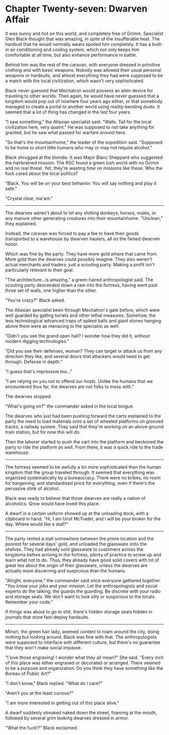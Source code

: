 # Chapter Twenty-seven: Dwarven Affair

It was sunny and hot on this world, and completely free of Grimm. Specialist Glen Black thought that was amazing, in spite of the insufferable heat. The hardsuit that he would normally wears spoiled him completely. It has a built-in air conditioning and cooling system, which not only keeps him comfortable at all time, but also enhance performance in battle.

Behind him was the rest of the caravan, with everyone dressed in primitive clothing and with basic weapons. Nobody was allowed their usual personal weapons or hardsuits, and almost everything they had were supposed to be a match with the local civilization, which wasn't very sophisticated.

Black never guessed that Mechatron would possess an alien device for traveling to other worlds. Then again, he would have never guessed that a kingdom would pop out of nowhere four years ago either, or that somebody managed to create a portal to another world using reality-bending dusts. It seemed that a lot of thing has changed in the last four years.

"I saw something," the Atlasian specialist said. "Walls. Tall for the local civilization here, very quaint." He was supposed to not take anything for granted, but he saw what passed for warfare around here.

"So that's the mountainhome," the leader of the expedition said. "Supposed to be home to short little humans who may or may not require alcohol."

Black shrugged at the blondie. It was Major Blanc Sheppard who suggested the hairbrained mission. The RSC found a green lush world with no Grimm and no real threat. Yet, they're wasting time on missions like these. Who the fuck cared about the local politics?

"Black. You will be on your best behavior. You will say nothing and play it safe."

"Crystal clear, ma'am."

***

The dwarves weren't about to let any shitting donkeys, horses, mules, or any manure other generating creatures into their mountainhome. "Unclean," they explained.

Instead, the caravan was forced to pay a fee to have their goods transported to a warehouse by dwarven haulers, all on the famed dwarven honor.

Which was fine by the party. They have more gold where that came from. More gold than the dwarves could possibly imagine. They also weren't actual merchants and traders, just a scouting party. Making a profit isn't particularly relevant to their goal.

"The architecture...is amazing," a green haired anthropologist said. The scouting party descended down a ram into the fortress, having went past three set of walls, one higher than the other.

"You're crazy?" Black asked.

The Atlasian specialist been through Mechatron's gate before, which were well guarded by gatling turrets and other lethal measures. Somehow, the less technological advanced traps of spiked balls and giant stones hanging above them were as menacing to the specialist as well.

"Didn't you see the grand open hall? I wonder how they did it, without modern digging technologies."

"Did you see their defenses, woman? They can target or attack us from any direction they like, and several doors that attackers would need to get through. Defense in depth."

"I guess that's impressive too..."

"I am relying on you not to offend our hosts. Unlike the humans that we encountered thus far, the dwarves are not folks to mess with."

The dwarves stopped.

"What's going on?" the commander asked in the local tongue.

The dwarves who just had been pushing forward the carts explained to the party the need to load materials onto a set of wheeled platforms on grooved tracks; a railway system. They said that they're working on an above ground train station, but for now this will do.

Then the laborer started to push the cart into the platform and beckoned the party to ride the platform as well. From there, it was a quick ride to the trade warehouse.

***

The fortress seemed to be awfully a lot more sophisticated than the human kingdom that the group traveled through. It seemed that everything was organized systematically by a bureaucracy. There were no bribes, no room for bargaining, and standardized price for everything, even if there's the pervasive stink of alcohol.

Black was ready to believe that those dwarves are really a nation of alcoholics. Qrow would have loved this place.

A dwarf in a certain uniform showed up at the unloading dock, with a clipboard in hand. "Hi, I am Urist McTrader, and I will be your broker for the day. Where would like a stall?"

***

The party rented a stall somewhere between the prime location and the poorest for several days' gold, and unloaded the glassware onto the shelves. They had already sold glassware to customers across the kingdoms before arriving in the fortress, plenty of practice to screw up and learn what not to do. Thus, they already have good solid covers with lot of great lies about the origin of their glassware, unless the dwarves are actually more discerning and suspicious than the humans.

"Alright, everyone," the commander said once everyone gathered together. "You know your jobs and your mission. Let the anthropologists and social experts do the talking, the guards the guarding. Be discrete with your radio and storage seals. We don't want to look silly or suspicious to the locals. Remember your code."

If things was about to go to shit, there's hidden storage seals hidden in journals that store fast-deploy hardsuits.

***

Minori, the green hair lady, seemed content to roam around the city, doing nothing but looking around. Black was fine with that. The anthropologists were supposed to interface with different culture, but there's no guarantee that they won't make social impasse.

"I love those engraving! I wonder what they all mean?" She said. "Every inch of this place was either engraved or decorated or arranged. There seemed to be a purpose and organization. Do you think they have something like the Bureau of Public Art?"

"I don't know," Black replied. "What do I care?"

"Aren't you at the least curious?"

"I am more interested in getting out of this place alive."

A dwarf suddenly streaked naked down the street, foaming at the mouth, followed by several grim looking dwarves dressed in armor.

"What the fuck!?" Black exclaimed.
